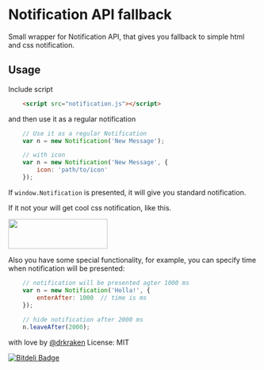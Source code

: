 # Notification API fallback

Small wrapper for Notification API, that gives you fallback to simple html and css notification.

## Usage

Include script 
```HTML
    <script src="notification.js"></script>
```
and then use it as a regular notification

```javascript
	// Use it as a regular Notification
	var n = new Notification('New Message');

	// with icon
	var n = new Notification('New Message', {
		icon: 'path/to/icon'
	});
```

If `window.Notification` is presented, it will give you standard notification.

If it not your will get cool css notification, like this.

<img src='http://i62.tinypic.com/2e3tshz.jpg' width='200' height='60'>

Also you have some special functionality, for example, you can specify time when notification will be presented:

```javascript
	// notification will be presented agter 1000 ms
	var n = new Notification('Holla!', {
		enterAfter: 1000  // time is ms
	}); 
	
	// hide notification after 2000 ms
	n.leaveAfter(2000);
```
with love by [@drkraken](http://github/drkraken)
License: MIT


[![Bitdeli Badge](https://d2weczhvl823v0.cloudfront.net/drKraken/notification-fallback.js/trend.png)](https://bitdeli.com/free "Bitdeli Badge")

